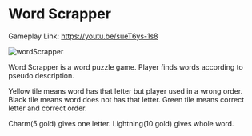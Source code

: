 # Word Scrapper

  Gameplay Link: https://youtu.be/sueT6ys-1s8
  
  ![wordScrapper](https://user-images.githubusercontent.com/76924597/210425581-402d0f97-5f2a-45b2-98c6-cf03f5505e73.jpg)

  
  Word Scrapper is a word puzzle game. Player finds words according to pseudo description.
  
  Yellow tile means word has that letter but player used in a wrong order.
  Black tile means word does not has that letter.
  Green tile means correct letter and correct order.
  
  Charm(5 gold) gives one letter.
  Lightning(10 gold) gives whole word.
